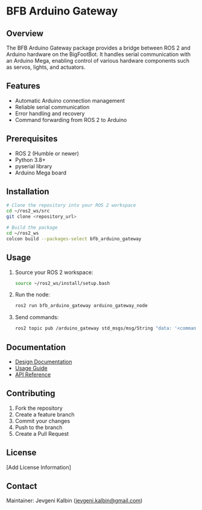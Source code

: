 # BFB Arduino Gateway

## Overview
The BFB Arduino Gateway package provides a bridge between ROS 2 and Arduino hardware on the BigFootBot. It handles serial communication with an Arduino Mega, enabling control of various hardware components such as servos, lights, and actuators.

## Features
- Automatic Arduino connection management
- Reliable serial communication
- Error handling and recovery
- Command forwarding from ROS 2 to Arduino

## Prerequisites
- ROS 2 (Humble or newer)
- Python 3.8+
- pyserial library
- Arduino Mega board

## Installation
```bash
# Clone the repository into your ROS 2 workspace
cd ~/ros2_ws/src
git clone <repository_url>

# Build the package
cd ~/ros2_ws
colcon build --packages-select bfb_arduino_gateway
```

## Usage
1. Source your ROS 2 workspace:
   ```bash
   source ~/ros2_ws/install/setup.bash
   ```

2. Run the node:
   ```bash
   ros2 run bfb_arduino_gateway arduino_gateway_node
   ```

3. Send commands:
   ```bash
   ros2 topic pub /arduino_gateway std_msgs/msg/String "data: '<command>'"
   ```

## Documentation
- [Design Documentation](docs/design/design.md)
- [Usage Guide](docs/usage/usage.md)
- [API Reference](docs/api/api.md)

## Contributing
1. Fork the repository
2. Create a feature branch
3. Commit your changes
4. Push to the branch
5. Create a Pull Request

## License
[Add License Information]

## Contact
Maintainer: Jevgeni Kalbin (jevgeni.kalbin@gmail.com) 